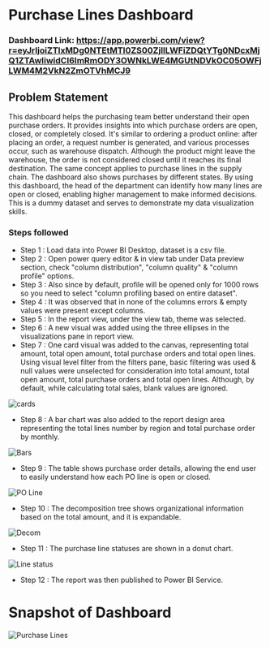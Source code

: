 # Purchase Lines Dashboard

### Dashboard Link: https://app.powerbi.com/view?r=eyJrIjoiZTIxMDg0NTEtMTI0ZS00ZjllLWFiZDQtYTg0NDcxMjQ1ZTAwIiwidCI6ImRmODY3OWNkLWE4MGUtNDVkOC05OWFjLWM4M2VkN2ZmOTVhMCJ9

## Problem Statement
This dashboard helps the purchasing team better understand their open purchase orders. It provides insights into which purchase orders are open, closed, or completely closed. It's similar to ordering a product online: after placing an order, a request number is generated, and various processes occur, such as warehouse dispatch. Although the product might leave the warehouse, the order is not considered closed until it reaches its final destination. The same concept applies to purchase lines in the supply chain.
The dashboard also shows purchases by different states. By using this dashboard, the head of the department can identify how many lines are open or closed, enabling higher management to make informed decisions. This is a dummy dataset and serves to demonstrate my data visualization skills.

### Steps followed 

- Step 1 : Load data into Power BI Desktop, dataset is a csv file.
- Step 2 : Open power query editor & in view tab under Data preview section, check "column distribution", "column quality" & "column profile" options.
- Step 3 : Also since by default, profile will be opened only for 1000 rows so you need to select "column profiling based on entire dataset".
- Step 4 : It was observed that in none of the columns errors & empty values were present except columns.
- Step 5 : In the report view, under the view tab, theme was selected.
- Step 6 : A new visual was added using the three ellipses in the visualizations pane in report view. 
- Step 7 : One card visual was added to the canvas, representing total amount, total open amount, total purchase orders and total open lines.
           Using visual level filter from the filters pane, basic filtering was used & null values were unselected for consideration into total amount, total open amount, total purchase orders and total open lines.
           Although, by default, while calculating total sales, blank values are ignored.
  
![cards](https://github.com/user-attachments/assets/fc503fb2-ed93-41aa-aac8-d31814c378d7)

- Step 8 : A bar chart was also added to the report design area representing the total lines number by region and total purchase order by monthly.
  
![Bars](https://github.com/user-attachments/assets/ddc6f03a-69ed-43fe-94d9-99137da7bf8c)

- Step 9 : The table shows purchase order details, allowing the end user to easily understand how each PO line is open or closed.
  
![PO Line](https://github.com/user-attachments/assets/878c2968-1853-47c8-a158-0ad951445940)

- Step 10 : The decomposition tree shows organizational information based on the total amount, and it is expandable.
  
![Decom](https://github.com/user-attachments/assets/7c34b9be-d1a3-46b2-b783-1882183f2209)

- Step 11 : The purchase line statuses are shown in a donut chart.
  
![Line status](https://github.com/user-attachments/assets/c3bfa021-cf2a-499f-a9e2-b3447b957a96)

- Step 12 : The report was then published to Power BI Service.
# Snapshot of Dashboard

![Purchase Lines](https://github.com/user-attachments/assets/0eed5ae9-a0b1-4b4c-8e9c-1aaef3cf12cb)
